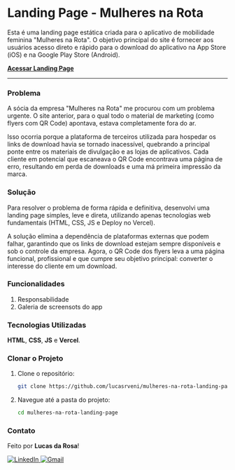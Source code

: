 # Landing Page - Mulheres na Rota

Esta é uma landing page estática criada para o aplicativo de mobilidade feminina "Mulheres na Rota". O objetivo principal do site é fornecer aos usuários acesso direto e rápido para o download do aplicativo na App Store (iOS) e na Google Play Store (Android).

**[Acessar Landing Page](https://mulheres-na-rota.vercel.app/)**

-----

### Problema

A sócia da empresa "Mulheres na Rota" me procurou com um problema urgente. O site anterior, para o qual todo o material de marketing (como flyers com QR Code) apontava, estava completamente fora do ar.

Isso ocorria porque a plataforma de terceiros utilizada para hospedar os links de download havia se tornado inacessível, quebrando a principal ponte entre os materiais de divulgação e as lojas de aplicativos. Cada cliente em potencial que escaneava o QR Code encontrava uma página de erro, resultando em perda de downloads e uma má primeira impressão da marca.

### Solução

Para resolver o problema de forma rápida e definitiva, desenvolvi uma landing page simples, leve e direta, utilizando apenas tecnologias web fundamentais (HTML, CSS, JS e Deploy no Vercel).

A solução elimina a dependência de plataformas externas que podem falhar, garantindo que os links de download estejam sempre disponíveis e sob o controle da empresa. Agora, o QR Code dos flyers leva a uma página funcional, profissional e que cumpre seu objetivo principal: converter o interesse do cliente em um download.

### Funcionalidades

1. Responsabilidade
2. Galeria de screensots do app

### Tecnologias Utilizadas

**HTML**, **CSS**, **JS** e **Vercel**.

### Clonar o Projeto

1.  Clone o repositório:
    ```bash
    git clone https://github.com/lucasrveni/mulheres-na-rota-landing-page.git
    ```
2.  Navegue até a pasta do projeto:
    ```bash
    cd mulheres-na-rota-landing-page
    ```

### Contato

Feito por **Lucas da Rosa**!

<a href="https://br.linkedin.com/in/lucasrveni" target="_blank">
    <img src="https://img.shields.io/badge/LinkedIn-0077B5?style=for-the-badge&logo=linkedin&logoColor=white" alt="LinkedIn"/>
</a>
<a href="mailto:lucas.rosa@unemat.br" target="_blank">
    <img src="https://img.shields.io/badge/Gmail-D14836?style=for-the-badge&logo=gmail&logoColor=white" alt="Gmail"/>
</a>